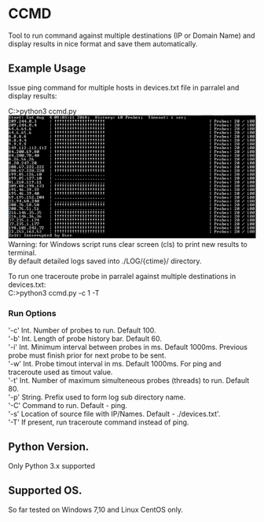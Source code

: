 # CCMD
Tool to run command against multiple destinations (IP or Domain Name) and display results in nice format and save them automatically. 

## Example Usage
Issue ping command for multiple hosts in devices.txt file in parralel and display results:

C:\>python3 ccmd.py
<img src="winExample.jpg">  
Warning: for Windows script runs clear screen (cls) to print new results to terminal.  
By default detailed logs saved into ./LOG/{ctime}/ directory.  

To run one traceroute probe in parralel against multiple destinations in devices.txt:  
C:\>python3 ccmd.py -c 1 -T

### Run Options
'-c' Int. Number of probes to run. Default 100.  
'-b' Int. Length of probe history bar. Default 60.  
'-i' Int. Minimum interval between probes in ms. Default 1000ms. Previous probe must finish prior for next probe to be sent.  
'-w' Int. Probe timout interval in ms. Default 1000ms. For ping and traceroute used as timout value.  
'-t' Int. Number of maximum simulteneous probes (threads) to run. Default 80.  
'-p' String. Prefix used to form log sub directory name.  
'-C' Command to run. Default - ping.  
'-s' Location of source file with IP/Names. Default - ./devices.txt'.  
'-T' If present, run traceroute command instead of ping.  

## Python Version.
Only Python 3.x supported

## Supported OS.
So far tested on Windows 7,10 and Linux CentOS only.
